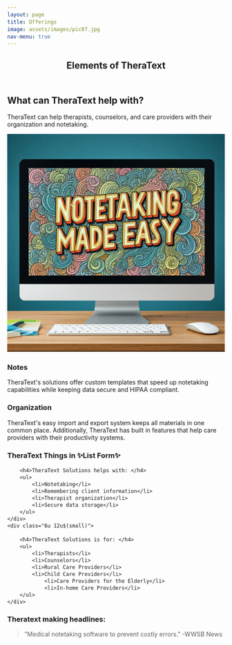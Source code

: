 ```yaml
---
layout: page
title: Offerings
image: assets/images/pic07.jpg
nav-menu: true
---
```


<!-- Main -->
<div id="main" class="alt">

<!-- One -->
<section id="one">
	<div class="inner">
		<header class="major">
			<h1>Elements of TheraText</h1>
		</header>

<!-- Content -->
<h2 id="content">What can TheraText help with?</h2>
<p>TheraText can help therapists, counselors, and care providers with their organization and notetaking.</p>
<a href="generic.html" class="image">
			<img src="assets/images/notetakingGemini.jpg" alt="" data-position="center center" />
		</a>
<div class="row">
	<div class="6u 12u$(small)">
		<h3>Notes</h3>
		<p>TheraText's solutions offer custom templates that speed up notetaking capabilities while keeping data secure and HIPAA compliant.</p>
	</div>
	<div class="6u$ 12u$(small)">
		<h3>Organization</h3>
		<p>TheraText's easy import and export system keeps all materials in one common place. Additionally, TheraText has built in features that help care providers with their productivity systems.</p>
	</div>
</div>

<!-- Lists -->
<h3>TheraText Things in ✨List Form✨</h3>
<div class="row">
	<div class="6u 12u$(small)">

		<h4>TheraText Solutions helps with: </h4>
		<ul>
			<li>Notetaking</li>
			<li>Remembering client information</li>
			<li>Therapist organization</li>
   			<li>Secure data storage</li>
		</ul>
	</div>
 	<div class="6u 12u$(small)">

		<h4>TheraText Solutions is for: </h4>
		<ul>
			<li>Therapists</li>
			<li>Counselors</li>
			<li>Rural Care Providers</li>
   			<li>Child Care Providers</li>
      			<li>Care Providers for the Elderly</li>
      			<li>In-home Care Providers</li>
		</ul>
	</div>
</div>

<!-- Blockquote -->
<h3>Theratext making headlines: </h3>
<blockquote> "Medical notetaking software to prevent costly errors." -WWSB News</blockquote>

</div>

